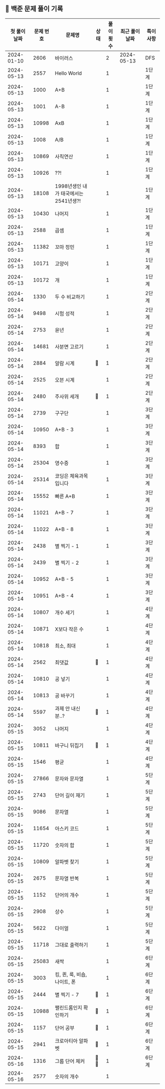## 🚀 백준 문제 풀이 기록

| **첫 풀이 날짜** | **문제 번호** | **문제명**                   | **상태** | **풀이 횟수** | **최근 풀이 날짜** | **특이사항** |
|-------------|-----------|---------------------------|--------|-----------|--------------|----------|
| 2024-01-10  | 2606      | 바이러스                      |        | 2         | 2024-05-13   | DFS      |
| 2024-05-13  | 2557      | Hello World               |        | 1         |              | 1단계      |
| 2024-05-13  | 1000      | A+B                       |        | 1         |              | 1단계      |
| 2024-05-13  | 1001      | A-B                       |        | 1         |              | 1단계      |
| 2024-05-13  | 10998     | AxB                       |        | 1         |              | 1단계      |
| 2024-05-13  | 1008      | A/B                       |        | 1         |              | 1단계      |
| 2024-05-13  | 10869     | 사칙연산                      |        | 1         |              | 1단계      |
| 2024-05-13  | 10926     | ??!                       |        | 1         |              | 1단계      |
| 2024-05-13  | 18108     | 1998년생인 내가 태국에서는 2541년생?! |        | 1         |              | 1단계      |
| 2024-05-13  | 10430     | 나머지                       |        | 1         |              | 1단계      |
| 2024-05-13  | 2588      | 곱셈                        |        | 1         |              | 1단계      |
| 2024-05-13  | 11382     | 꼬마 정민                     |        | 1         |              | 1단계      |
| 2024-05-13  | 10171     | 고양이                       |        | 1         |              | 1단계      |
| 2024-05-13  | 10172     | 개                         |        | 1         |              | 1단계      |
| 2024-05-14  | 1330      | 두 수 비교하기                  |        | 1         |              | 2단계      |
| 2024-05-14  | 9498      | 시험 성적                     |        | 1         |              | 2단계      |
| 2024-05-14  | 2753      | 윤년                        |        | 1         |              | 2단계      |
| 2024-05-14  | 14681     | 사분면 고르기                   |        | 1         |              | 2단계      |
| 2024-05-14  | 2884      | 알람 시계                     | 🤔     | 1         |              | 2단계      |
| 2024-05-14  | 2525      | 오븐 시계                     |        | 1         |              | 2단계      |
| 2024-05-14  | 2480      | 주사위 세개                    | 🤔     | 1         |              | 2단계      |
| 2024-05-14  | 2739      | 구구단                       |        | 1         |              | 3단계      |
| 2024-05-14  | 10950     | A+B - 3                   |        | 1         |              | 3단계      |
| 2024-05-14  | 8393      | 합                         |        | 1         |              | 3단계      |
| 2024-05-14  | 25304     | 영수증                       |        | 1         |              | 3단계      |
| 2024-05-14  | 25314     | 코딩은 체육과목 입니다              |        | 1         |              | 3단계      |
| 2024-05-14  | 15552     | 빠른 A+B                    |        | 1         |              | 3단계      |
| 2024-05-14  | 11021     | A+B - 7                   |        | 1         |              | 3단계      |
| 2024-05-14  | 11022     | A+B - 8                   |        | 1         |              | 3단계      |
| 2024-05-14  | 2438      | 별 찍기 - 1                  |        | 1         |              | 3단계      |
| 2024-05-14  | 2439      | 별 찍기 - 2                  |        | 1         |              | 3단계      |
| 2024-05-14  | 10952     | A+B - 5                   |        | 1         |              | 3단계      |
| 2024-05-14  | 10951     | A+B - 4                   |        | 1         |              | 3단계      |
| 2024-05-14  | 10807     | 개수 세기                     |        | 1         |              | 4단계      |
| 2024-05-14  | 10871     | X보다 작은 수                  |        | 1         |              | 4단계      |
| 2024-05-14  | 10818     | 최소, 최대                    |        | 1         |              | 4단계      |
| 2024-05-14  | 2562      | 최댓값                       | 🤔     | 1         |              | 4단계      |
| 2024-05-14  | 10810     | 공 넣기                      |        | 1         |              | 4단계      |
| 2024-05-14  | 10813     | 공 바꾸기                     |        | 1         |              | 4단계      |
| 2024-05-14  | 5597      | 과제 안 내신 분..?              | 🤔     | 1         |              | 4단계      |
| 2024-05-15  | 3052      | 나머지                       |        | 1         |              | 4단계      |
| 2024-05-15  | 10811     | 바구니 뒤집기                   | 🤔     | 1         |              | 4단계      |
| 2024-05-15  | 1546      | 평균                        |        | 1         |              | 4단계      |
| 2024-05-15  | 27866     | 문자와 문자열                   |        | 1         |              | 5단계      |
| 2024-05-15  | 2743      | 단어 길이 재기                  |        | 1         |              | 5단계      |
| 2024-05-15  | 9086      | 문자열                       |        | 1         |              | 5단계      |
| 2024-05-15  | 11654     | 아스키 코드                    |        | 1         |              | 5단계      |
| 2024-05-15  | 11720     | 숫자의 합                     |        | 1         |              | 5단계      |
| 2024-05-15  | 10809     | 알파벳 찾기                    |        | 1         |              | 5단계      |
| 2024-05-15  | 2675      | 문자열 반복                    |        | 1         |              | 5단계      |
| 2024-05-15  | 1152      | 단어의 개수                    |        | 1         |              | 5단계      |
| 2024-05-15  | 2908      | 상수                        |        | 1         |              | 5단계      |
| 2024-05-15  | 5622      | 다이얼                       |        | 1         |              | 5단계      |
| 2024-05-15  | 11718     | 그대로 출력하기                  |        | 1         |              | 5단계      |
| 2024-05-15  | 25083     | 새싹                        |        | 1         |              | 6단계      |
| 2024-05-15  | 3003      | 킹, 퀸, 룩, 비숍, 나이트, 폰       |        | 1         |              | 6단계      |
| 2024-05-15  | 2444      | 별 찍기 - 7                  | 🤔     | 1         |              | 6단계      |
| 2024-05-15  | 10988     | 팰린드롬인지 확인하기               | 🤔     | 1         |              | 6단계      |
| 2024-05-15  | 1157      | 단어 공부                     | 🤔     | 1         |              | 6단계      |
| 2024-05-15  | 2941      | 크로아티아 알파벳                 | 🤔     | 1         |              | 6단계      |
| 2024-05-16  | 1316      | 그룹 단어 체커                  | 🤔🤔   | 1         |              | 6단계      |
| 2024-05-16  | 2577      | 숫자의 개수                    |        | 1         |              |          |